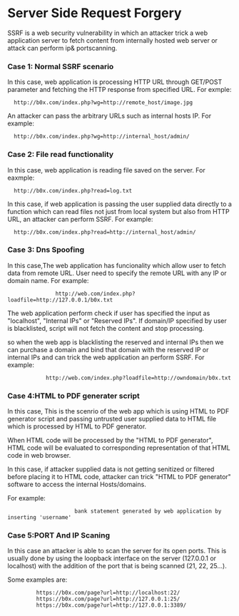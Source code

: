 Server Side Request Forgery
==========
SSRF is a web security vulnerability in which an attacker trick a web application server to fetch content from internally hosted web server
or attack can perform ip& portscanning.

<h3>Case 1: Normal SSRF scenario</h3>
In this case, web application is processing HTTP URL through GET/POST parameter and fetching the HTTP response from specified URL.
For exmple:

      http://b0x.com/index.php?wg=http://remote_host/image.jpg
An attacker can pass the arbitrary URLs such as internal hosts IP. 
For example:

      http://b0x.com/index.php?wg=http://internal_host/admin/
      
<h3>Case 2: File read functionality</h3>
In this case, web application is reading file saved on the server.
For eaxmple:

      http://b0x.com/index.php?read=log.txt
In this case, if web application is passing the user supplied data directly to a function which can read files not just from local system but also from HTTP URL, an attacker can perform SSRF.
For example:

      http://b0x.com/index.php?read=http://internal_host/admin/
      
<h3>Case 3: Dns Spoofing</h3>
In this case,The web application has funcionality which allow user to fetch data from remote URL. User need to specify the remote URL with any IP or domain name.
For example:
           
                   http://web.com/index.php?loadfile=http://127.0.0.1/b0x.txt 

The web application perform check if user has specified the input as "localhost", "Internal IPs" or "Reserved IPs". If domain/IP specified by user is blacklisted, script will not fetch the content and stop processing.
 
 so when the web app is blacklisting the reserved and internal IPs then we can purchase a domain and bind that domain with the reserved IP
 or internal IPs and can trick the web application an perform SSRF.
 For example:
                
                http://web.com/index.php?loadfile=http://owndomain/b0x.txt

<h3>Case 4:HTML to PDF generater script</h3>
In this case, This is the scenrio of the web app which is using HTML to PDF generator script and passing untrusted user supplied data to HTML file which is processed by HTML to PDF generator.

When HTML code will be processed by the "HTML to PDF generator", HTML code will be evaluated to corresponding representation of that HTML code in web browser.

In this case, if attacker supplied data is not getting senitized or filtered before placing it to HTML code, attacker can trick "HTML to PDF generator" software to access the internal Hosts/domains.


For example:
            
                         bank statement generated by web application by inserting 'username'

<h3>Case 5:PORT And IP Scaning</h3>
In this case an attacker is able to scan the server for its open ports. This is usually done by using the loopback interface on the server (127.0.0.1 or localhost) with the addition of the port that is being scanned (21, 22, 25…).

Some examples are:

             https://b0x.com/page?url=http://localhost:22/
             https://b0x.com/page?url=http://127.0.0.1:25/
             https://b0x.com/page?url=http://127.0.0.1:3389/
